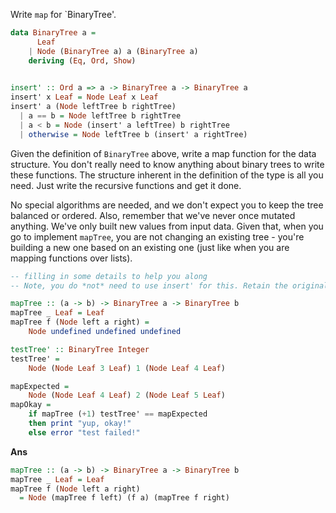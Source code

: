 Write `map` for `BinaryTree'.

```haskell
data BinaryTree a = 
      Leaf
    | Node (BinaryTree a) a (BinaryTree a)
    deriving (Eq, Ord, Show)    

    
insert' :: Ord a => a -> BinaryTree a -> BinaryTree a
insert' x Leaf = Node Leaf x Leaf
insert' a (Node leftTree b rightTree)
  | a == b = Node leftTree b rightTree
  | a < b = Node (insert' a leftTree) b rightTree
  | otherwise = Node leftTree b (insert' a rightTree)
```

Given the definition of `BinaryTree` above, write a map function for the data structure. You don't really need to know anything about binary trees to write these functions. The structure inherent in the definition of the type is all you need. Just write the recursive functions and get it done.

No special algorithms are needed, and we don't expect you to keep the tree balanced or ordered. Also, remember that we've never once mutated anything. We've only built new values from input data. Given that, when you go to implement `mapTree`, you are not changing an existing tree - you're building a new one based on an existing one (just like when you are mapping functions over lists).

```haskell 
-- filling in some details to help you along
-- Note, you do *not* need to use insert' for this. Retain the original structure of the tree

mapTree :: (a -> b) -> BinaryTree a -> BinaryTree b
mapTree _ Leaf = Leaf
mapTree f (Node left a right) =
    Node undefined undefined undefined

testTree' :: BinaryTree Integer
testTree' =
    Node (Node Leaf 3 Leaf) 1 (Node Leaf 4 Leaf)

mapExpected = 
    Node (Node Leaf 4 Leaf) 2 (Node Leaf 5 Leaf)
mapOkay = 
    if mapTree (+1) testTree' == mapExpected
    then print "yup, okay!"
    else error "test failed!"
```

**Ans**
```haskell
mapTree :: (a -> b) -> BinaryTree a -> BinaryTree b
mapTree _ Leaf = Leaf
mapTree f (Node left a right) 
  = Node (mapTree f left) (f a) (mapTree f right)
```
